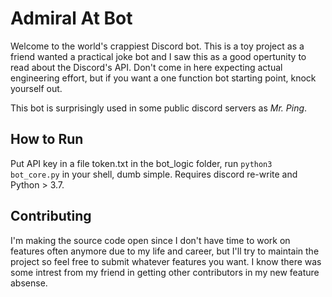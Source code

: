 # Admiral At Bot

Welcome to the world's crappiest Discord bot. This is a toy project as a friend wanted a practical joke bot and I saw this as a good opertunity to read about the Discord's API. Don't come in here expecting actual engineering effort, but if you want a one function bot starting point, knock yourself out.

This bot is surprisingly used in some public discord servers as *Mr. Ping*.

## How to Run

Put API key in a file token.txt in the bot_logic folder, run `python3 bot_core.py` in your shell, dumb simple. Requires discord re-write and Python > 3.7.

## Contributing

I'm making the source code open since I don't have time to work on features often anymore due to my life and career, but I'll try to maintain the project so feel free to submit whatever features you want. I know there was some intrest from my friend in getting other contributors in my new feature absense.
